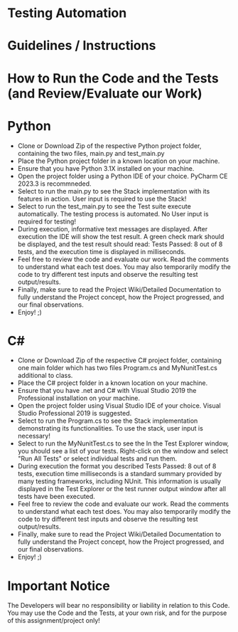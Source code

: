 # Testing Automation

# Guidelines / Instructions

# How to Run the Code and the Tests (and Review/Evaluate our Work)

# Python
- Clone or Download Zip of the respective Python project folder, containing the two files, main.py and test_main.py
- Place the Python project folder in a known location on your machine.
- Ensure that you have Python 3.1X installed on your machine.
- Open the project folder using a Python IDE of your choice. PyCharm CE 2023.3 is recommneded. 
- Select to run the main.py to see the Stack implementation with its features in action. User input is required to use the Stack!
- Select to run the test_main.py to see the Test suite execute automatically. The testing process is automated. No User input is required for testing!
- During execution, informative text messages are displayed. After execution the IDE will show the test result. A green check mark should be displayed, and the test result should read: Tests Passed: 8 out of 8 tests, and the execution time is displayed in milliseconds.
- Feel free to review the code and evaluate our work. Read the comments to understand what each test does. You may also temporarily modify the code to try different test inputs and observe the resulting test output/results.
- Finally, make sure to read the Project Wiki/Detailed Documentation to fully understand the Project concept, how the Project progressed, and our final observations.
- Enjoy! ;)


# C#
- Clone or Download Zip of the respective C# project folder, containing one main folder  which has two files Program.cs and MyNunitTest.cs  additional to class.
- Place the C# project folder in a known location on your machine.
- Ensure that you have .net and C# with  Visual Studio 2019  the Professional installation on your machine.
- Open the project folder using Visual Studio IDE of your choice. Visual Studio Professional 2019 is suggested.
- Select to run the Program.cs to see the Stack implementation demonstrating its functionalities. To use the stack, user input is necessary!
- Select to run the MyNunitTest.cs to see the In the Test Explorer window, you should see a list of your tests. Right-click on the window and select "Run All Tests" or select individual tests and run them. 
- During execution the format you described Tests Passed: 8 out of 8 tests, execution time milliseconds is a standard summary provided by many testing frameworks, including NUnit. This information is usually displayed in the Test Explorer or the test runner output window after all tests have been executed.
- Feel free to review the code and evaluate our work. Read the comments to understand what each test does. You may also temporarily modify the code to try different test inputs and observe the resulting test output/results.
- Finally, make sure to read the Project Wiki/Detailed Documentation to fully understand the Project concept, how the Project progressed, and our final observations.
- Enjoy! ;)


# Important Notice
The Developers will bear no responsibility or liability in relation to this Code.
You may use the Code and the Tests, at your own risk, and for the purpose of this assignment/project only!

